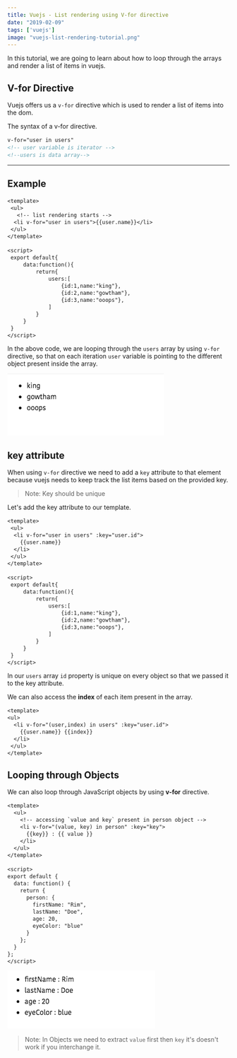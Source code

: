 ```yaml
---
title: Vuejs - List rendering using V-for directive
date: "2019-02-09"
tags: ['vuejs']
image: "vuejs-list-rendering-tutorial.png"
---
```


In this tutorial, we are going to learn about how to loop through the arrays and render a list of items in vuejs.


## V-for Directive

Vuejs offers us a `v-for` directive which is used to render a list of items into the dom.

The syntax of a v-for directive.

```html
v-for="user in users"
<!-- user variable is iterator -->
<!--users is data array-->
```
---
## Example

```html{4}
<template>
 <ul>
   <!-- list rendering starts -->
  <li v-for="user in users">{{user.name}}</li>
 </ul>
</template>

<script>
 export default{
     data:function(){
         return{
             users:[
                 {id:1,name:"king"},
                 {id:2,name:"gowtham"},
                 {id:3,name:"ooops"},
             ]
         }
     }
 }
</script>
```

In the above code, we are looping through the `users` array by using `v-for` directive, so that on each iteration `user` variable is pointing to the different object present inside the array.

![list-rendering-vuejs](list-rendering-vuejs.png)


## key attribute

When using `v-for` directive we need to add a `key` attribute to that element because vuejs needs to keep track the list items based on the provided key.

>Note: Key should be unique

Let's add the key attribute to our template.

```html{3}
<template>
 <ul>
  <li v-for="user in users" :key="user.id">
    {{user.name}}
  </li>
 </ul>
</template>

<script>
 export default{
     data:function(){
         return{
             users:[
                 {id:1,name:"king"},
                 {id:2,name:"gowtham"},
                 {id:3,name:"ooops"},
             ]
         }
     }
 }
</script>
```
In our `users` array `id` property is unique on every object so that we passed it to the key attribute.


We can also access the **index** of each item present in the array.

```html{3}
<template>
<ul>
  <li v-for="(user,index) in users" :key="user.id">
    {{user.name}} {{index}}
  </li>
 </ul>
</template>
```

## Looping through Objects

We can also loop through JavaScript objects by using __v-for__ directive.


```html{4}
<template>
  <ul>
    <!-- accessing `value and key` present in person object -->
    <li v-for="(value, key) in person" :key="key">
      {{key}} : {{ value }}
    </li>
  </ul>
</template>

<script>
export default {
  data: function() {
    return {
      person: {
        firstName: "Rim",
        lastName: "Doe",
        age: 20,
        eyeColor: "blue"
      }
    };
  }
};
</script>
```

![object-looping-vuejs](object-looping-vuejs.png)


>Note: In Objects we need to extract  `value` first then `key` it's doesn't work if you interchange it.